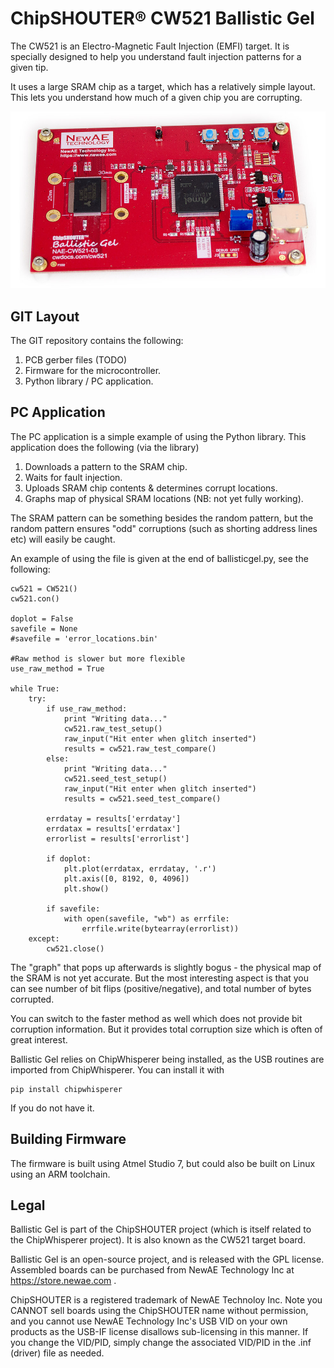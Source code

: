 # ChipSHOUTER® CW521 Ballistic Gel

The CW521 is an Electro-Magnetic Fault Injection (EMFI) target. It is specially designed to help you understand fault injection patterns for a given tip.

It uses a large SRAM chip as a target, which has a relatively simple layout. This lets you understand how much of a given chip you are corrupting.

![](cw520_photo.jpg)

## GIT Layout

The GIT repository contains the following:

1) PCB gerber files (TODO)
2) Firmware for the microcontroller.
3) Python library / PC application.

## PC Application

The PC application is a simple example of using the Python library. This application does the following (via the library)

1. Downloads a pattern to the SRAM chip.
2. Waits for fault injection.
3. Uploads SRAM chip contents & determines corrupt locations.
4. Graphs map of physical SRAM locations (NB: not yet fully working).

The SRAM pattern can be something besides the random pattern, but the random pattern ensures "odd" corruptions (such as shorting address lines etc) will easily be caught.

An example of using the file is given at the end of ballisticgel.py, see the following:

	cw521 = CW521()
    cw521.con()
    
    doplot = False
    savefile = None
    #savefile = 'error_locations.bin' 
    
    #Raw method is slower but more flexible
    use_raw_method = True

    while True:
        try:        
            if use_raw_method:
                print "Writing data..."
                cw521.raw_test_setup()
                raw_input("Hit enter when glitch inserted")
                results = cw521.raw_test_compare()
            else:
                print "Writing data..."
                cw521.seed_test_setup()
                raw_input("Hit enter when glitch inserted")
                results = cw521.seed_test_compare()
            
            errdatay = results['errdatay']
            errdatax = results['errdatax']
            errorlist = results['errorlist']
            
            if doplot:
                plt.plot(errdatax, errdatay, '.r')
                plt.axis([0, 8192, 0, 4096])
                plt.show()

            if savefile:
                with open(savefile, "wb") as errfile:
                    errfile.write(bytearray(errorlist))
        except:
            cw521.close()

The "graph" that pops up afterwards is slightly bogus - the physical map of the SRAM is not yet accurate. But the most interesting aspect is that you can see number of bit flips (positive/negative), and total number of bytes corrupted.

You can switch to the faster method as well which does not provide bit corruption information. But it provides total corruption size which is often of great interest.

Ballistic Gel relies on ChipWhisperer being installed, as the USB routines are imported from ChipWhisperer. You can install it with

	pip install chipwhisperer

If you do not have it.

## Building Firmware

The firmware is built using Atmel Studio 7, but could also be built on Linux using an ARM toolchain.

## Legal

Ballistic Gel is part of the ChipSHOUTER project (which is itself related to the ChipWhisperer project). It is also known as the CW521 target board.

Ballistic Gel is an open-source project, and is released with the GPL license. Assembled boards can be purchased from NewAE Technology Inc at https://store.newae.com .

ChipSHOUTER is a registered trademark of NewAE Technoloy Inc. Note you CANNOT sell boards using the ChipSHOUTER name without permission, and you cannot use NewAE Technology Inc's USB VID on your own products as the USB-IF license disallows sub-licensing in this manner. If you change the VID/PID, simply change the associated VID/PID in the .inf (driver) file as needed.
